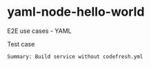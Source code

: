 # yaml-node-hello-world
E2E use cases - YAML

Test case
```
Summary: Build service without codefresh.yml
```

